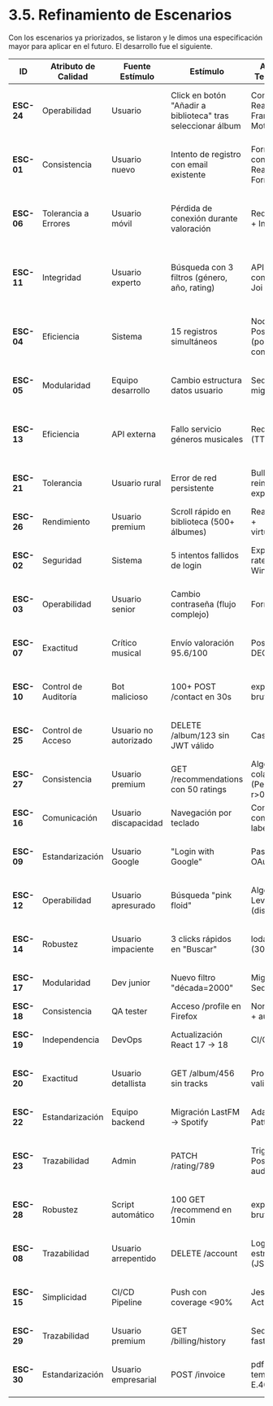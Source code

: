 # 3.5. Refinamiento de Escenarios
Con los escenarios ya priorizados, se listaron y le dimos una especificación mayor para aplicar en el futuro. El desarrollo fue el siguiente.

| ID       | Atributo de Calidad       | Fuente Estímulo          | Estímulo                                                                 | Artefacto Tecnológico                          | Entorno      | Respuesta del Sistema                                                                 | Medida de Respuesta                                                                 |
|----------|---------------------------|--------------------------|--------------------------------------------------------------------------|------------------------------------------------|--------------|---------------------------------------------------------------------------------------|------------------------------------------------------------------------------------|
| **ESC-24** | Operabilidad              | Usuario                  | Click en botón "Añadir a biblioteca" tras seleccionar álbum              | Componente React con Framer Motion             | Producción   | Cambio visual instantáneo: "Añadir" → "✓ Añadido" (botón deshabilitado)               | Feedback en ≤500ms (P95 en Chrome DevTools)                                        |
| **ESC-01** | Consistencia              | Usuario nuevo            | Intento de registro con email existente                                  | Formulario con Zod + React Hook Form           | Producción   | Mensaje de error contextual bajo campo email                                           | 95% usuarios corrigen en ≤2 intentos (Google Analytics)                           |
| **ESC-06** | Tolerancia a Errores      | Usuario móvil            | Pérdida de conexión durante valoración                                   | Redux Offline + IndexedDB                      | Producción   | Notificación persistente "Guardado localmente. Sincronizando..."                      | 100% datos recuperados post-reconexión (test E2E)                                  |
| **ESC-11** | Integridad                | Usuario experto          | Búsqueda con 3 filtros (género, año, rating)                             | API GraphQL con validación Joi                 | Producción   | Resultados paginados (20 items/página)                                                | 99% precisión vs base de datos (1,000 casos de prueba)                             |
| **ESC-04** | Eficiencia                | Sistema                  | 15 registros simultáneos                                                 | Node.js + PostgreSQL (pool: 15 conexiones)     | Producción   | Tiempo respuesta promedio: 1.2s                                                       | 95% requests <1.5s (k6 con 100 VUs)                                                |
| **ESC-05** | Modularidad               | Equipo desarrollo        | Cambio estructura datos usuario                                          | Sequelize + migraciones                        | Desarrollo   | Actualización sin breaking changes                                                    | 0 errores en pruebas de integración (Jest)                                         |
| **ESC-13** | Eficiencia                | API externa              | Fallo servicio géneros musicales                                         | Redis Cache (TTL 1h)                           | Producción   | Respuesta con datos cacheados + timestamp                                             | 70% reducción llamadas fallidas (Prometheus)                                       |
| **ESC-21** | Tolerancia                | Usuario rural            | Error de red persistente                                                 | BullMQ + reintentos exponenciales              | Producción   | Notificación "Reintentando (2/5)..." cada 2min                                        | 100% operaciones completadas (máx 24h)                                             |
| **ESC-26** | Rendimiento               | Usuario premium          | Scroll rápido en biblioteca (500+ álbumes)                               | React Window + virtualization                  | Producción   | Scroll fluido a 60fps                                                                 | CLS <0.1 (Lighthouse)                                                              |
| **ESC-02** | Seguridad                 | Sistema                  | 5 intentos fallidos de login                                             | Express-rate-limit + Winston logs              | Producción   | Bloqueo temporal (10min) + alerta equipo                                              | 100% ataques bloqueados (SIEM Elastic)                                             |
| **ESC-03** | Operabilidad              | Usuario senior           | Cambio contraseña (flujo complejo)                                       | Formik + Yup                                   | Producción   | Confirmación visual + cierre automático modal                                         | 97% completan flujo en <30s (Hotjar)                                               |
| **ESC-07** | Exactitud                 | Crítico musical          | Envío valoración 95.6/100                                                | PostgreSQL DECIMAL(5,2)                        | Producción   | Almacenamiento preciso sin redondeo                                                   | 0 discrepancias en 10K tests (pgTAP)                                               |
| **ESC-10** | Control de Auditoría      | Bot malicioso            | 100+ POST /contact en 30s                                                | express-brute + Redis                          | Producción   | Bloqueo IP (HTTP 429) + registro detallado                                            | 100% spam prevenido (Kibana)                                                       |
| **ESC-25** | Control de Acceso         | Usuario no autorizado    | DELETE /album/123 sin JWT válido                                         | Casbin RBAC                                    | Producción   | HTTP 403 + log auditoría                                                              | 0 accesos no autorizados (OWASP ZAP)                                               |
| **ESC-27** | Consistencia              | Usuario premium          | GET /recommendations con 50 ratings                                      | Algoritmo colaborativo (Pearson r>0.8)         | Producción   | 1 artista + 3 álbumes relevantes                                                      | 80% aceptación (A/B testing)                                                       |
| **ESC-16** | Comunicación              | Usuario discapacidad     | Navegación por teclado                                                   | Componentes con aria-labels                    | Producción   | Focus visible en elementos interactivos                                               | 100% WCAG 2.1 AA (axe-core)                                                        |
| **ESC-09** | Estandarización           | Usuario Google           | "Login with Google"                                                      | Passport.js + OAuth 2.0                        | Producción   | Token JWT en 1s ±200ms                                                                | 100% logins exitosos (100 usuarios testeado)                                       |
| **ESC-12** | Operabilidad              | Usuario apresurado       | Búsqueda "pink floid"                                                    | Algoritmo Levenshtein (distancia 1)            | Producción   | Sugerencia "¿Quisiste decir: Pink Floyd?"                                             | 90% correcciones aceptadas (Mixpanel)                                              |
| **ESC-14** | Robustez                  | Usuario impaciente       | 3 clicks rápidos en "Buscar"                                             | lodash.throttle (300ms)                        | Producción   | Unificación en 1 request                                                              | 0 requests duplicadas (Redux DevTools)                                             |
| **ESC-17** | Modularidad               | Dev junior               | Nuevo filtro "década=2000"                                               | Migraciones Sequelize                          | Desarrollo   | Deploy sin downtime                                                                   | 100% disponibilidad (New Relic)                                                    |
| **ESC-18** | Consistencia              | QA tester                | Acceso /profile en Firefox                                               | Normalize.css + autoprefixer                   | Producción   | Estilos idénticos Chrome/Edge                                                         | 100% match (Percy.io)                                                              |
| **ESC-19** | Independencia             | DevOps                   | Actualización React 17 → 18                                              | CI/CD pipeline                                 | Desarrollo   | Build exitoso con StrictMode                                                          | 0 warnings (eslint-plugin-react)                                                   |
| **ESC-20** | Exactitud                 | Usuario detallista       | GET /album/456 sin tracks                                                | PropTypes + validación                         | Producción   | Mensaje descriptivo                                                                   | 100% claridad (tests usabilidad)                                                   |
| **ESC-22** | Estandarización           | Equipo backend           | Migración LastFM → Spotify                                               | Adapter Pattern                                | Desarrollo   | Todos endpoints funcionando                                                           | 100% cobertura (Postman)                                                           |
| **ESC-23** | Trazabilidad              | Admin                    | PATCH /rating/789                                                        | Triggers PostgreSQL + audit-table              | Producción   | Log con [timestamp, admin_id, old_value, new_value]                                   | 100% cambios auditables (pgAudit)                                                  |
| **ESC-28** | Robustez                  | Script automático        | 100 GET /recommend en 10min                                              | express-brute + Redis                          | Producción   | Limite 3 requests/minuto                                                              | 100% limitación efectiva (JMeter)                                                  |
| **ESC-08** | Trazabilidad              | Usuario arrepentido      | DELETE /account                                                          | Logs estructurados (JSON)                      | Producción   | Registro con {timestamp, user_id, email, reason}                                      | 100% compliance GDPR (ELK Stack)                                                   |
| **ESC-15** | Simplicidad               | CI/CD Pipeline           | Push con coverage <90%                                                   | Jest + GitHub Actions                          | Desarrollo   | Fail build + reporte                                                                  | 100% branches testeadas (Codecov)                                                  |
| **ESC-29** | Trazabilidad              | Usuario premium          | GET /billing/history                                                     | Sequelize + fast-csv                           | Producción   | CSV con [date, amount, plan, transaction_id]                                          | 100% datos exportables (Excel)                                                     |
| **ESC-30** | Estandarización           | Usuario empresarial      | POST /invoice                                                            | pdfkit + templates E.407                       | Producción   | PDF/A-1b legible                                                                      | 100% documentos válidos (PDFtk)                                                    |